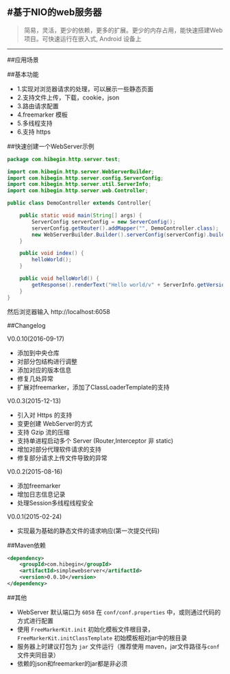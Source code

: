 ﻿#基于NIO的web服务器
------------

> 简易，灵活，更少的依赖，更多的扩展。更少的内存占用，能快速搭建Web项目。可快速运行在嵌入式, Android 设备上

------------
##应用场景


##基本功能

- 1.实现对浏览器请求的处理，可以展示一些静态页面
- 2.支持文件上传，下载，cookie，json
- 3.路由请求配置
- 4.freemarker 模板
- 5.多线程支持
- 6.支持 https

##快速创建一个WebServer示例

```java
package com.hibegin.http.server.test;

import com.hibegin.http.server.WebServerBuilder;
import com.hibegin.http.server.config.ServerConfig;
import com.hibegin.http.server.util.ServerInfo;
import com.hibegin.http.server.web.Controller;

public class DemoController extends Controller{

    public static void main(String[] args) {
        ServerConfig serverConfig = new ServerConfig();
        serverConfig.getRouter().addMapper("", DemoController.class);
        new WebServerBuilder.Builder().serverConfig(serverConfig).build().startWithThread();
    }

    public void index() {
        helloWorld();
    }

    public void helloWorld() {
        getResponse().renderText("Hello world/v" + ServerInfo.getVersion());
    }
}
```

然后浏览器输入 http://localhost:6058

##Changelog

V0.0.10(2016-09-17)

* 添加到中央仓库
* 对部分包结构进行调整
* 添加对应的版本信息
* 修复几处异常
* 扩展对freemarker，添加了ClassLoaderTemplate的支持

V0.0.3(2015-12-13)

* 引入对 Https 的支持
* 变更创建 WebServer的方式
* 支持 Gzip 流的压缩
* 支持单进程启动多个 Server (Router,Interceptor 非 static)
* 增加对部分代理软件请求的支持
* 修复部分请求上传文件导致的异常

V0.0.2(2015-08-16)

* 添加freemarker
* 增加日志信息记录
* 处理Session多线程线程安全

V0.0.1(2015-02-24)

* 实现最为基础的静态文件的请求响应(第一次提交代码)

##Maven依赖

```xml
<dependency>
    <groupId>com.hibegin</groupId>
    <artifactId>simplewebserver</artifactId>
    <version>0.0.10</version>
</dependency>
```

##其他

* WebServer 默认端口为 `6058` 在 `conf/conf.properties` 中，或则通过代码的方式进行配置
* 使用 `FreeMarkerKit.init` 初始化模板文件根目录，`FreeMarkerKit.initClassTemplate` 初始模板相对jar中的根目录
* 服务器上时建议打包为 `jar` 文件运行（推荐使用 maven，jar文件路径与`conf` 文件夹同目录）
* 依赖的json和freemarker的jar都是非必须